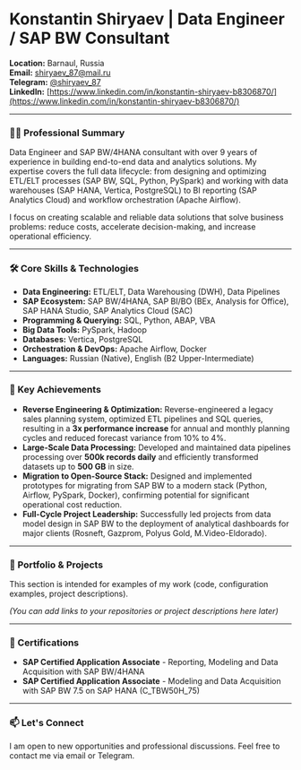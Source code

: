 # Konstantin Shiryaev | Data Engineer / SAP BW Consultant

**Location:** Barnaul, Russia  
**Email:** shiryaev_87@mail.ru  
**Telegram:** [@shiryaev_87](https://t.me/shiryaev_87)  
**LinkedIn:** [https://www.linkedin.com/in/konstantin-shiryaev-b8306870/](https://www.linkedin.com/in/konstantin-shiryaev-b8306870/)

---

### 👨‍💻 Professional Summary

Data Engineer and SAP BW/4HANA consultant with over 9 years of experience in building end-to-end data and analytics solutions. My expertise covers the full data lifecycle: from designing and optimizing ETL/ELT processes (SAP BW, SQL, Python, PySpark) and working with data warehouses (SAP HANA, Vertica, PostgreSQL) to BI reporting (SAP Analytics Cloud) and workflow orchestration (Apache Airflow).

I focus on creating scalable and reliable data solutions that solve business problems: reduce costs, accelerate decision-making, and increase operational efficiency.

---

### 🛠️ Core Skills & Technologies

*   **Data Engineering:** ETL/ELT, Data Warehousing (DWH), Data Pipelines
*   **SAP Ecosystem:** SAP BW/4HANA, SAP BI/BO (BEx, Analysis for Office), SAP HANA Studio, SAP Analytics Cloud (SAC)
*   **Programming & Querying:** SQL, Python, ABAP, VBA
*   **Big Data Tools:** PySpark, Hadoop
*   **Databases:** Vertica, PostgreSQL
*   **Orchestration & DevOps:** Apache Airflow, Docker
*   **Languages:** Russian (Native), English (B2 Upper-Intermediate)

---

### 🚀 Key Achievements

*   **Reverse Engineering & Optimization:** Reverse-engineered a legacy sales planning system, optimized ETL pipelines and SQL queries, resulting in a **3x performance increase** for annual and monthly planning cycles and reduced forecast variance from 10% to 4%.
*   **Large-Scale Data Processing:** Developed and maintained data pipelines processing over **500k records daily** and efficiently transformed datasets up to **500 GB** in size.
*   **Migration to Open-Source Stack:** Designed and implemented prototypes for migrating from SAP BW to a modern stack (Python, Airflow, PySpark, Docker), confirming potential for significant operational cost reduction.
*   **Full-Cycle Project Leadership:** Successfully led projects from data model design in SAP BW to the deployment of analytical dashboards for major clients (Rosneft, Gazprom, Polyus Gold, M.Video-Eldorado).

---

### 📁 Portfolio & Projects

This section is intended for examples of my work (code, configuration examples, project descriptions).

*(You can add links to your repositories or project descriptions here later)*

---

### 📜 Certifications

*   **SAP Certified Application Associate** - Reporting, Modeling and Data Acquisition with SAP BW/4HANA
*   **SAP Certified Application Associate** - Modeling and Data Acquisition with SAP BW 7.5 on SAP HANA (C_TBW50H_75)

---

### 📫 Let's Connect

I am open to new opportunities and professional discussions. Feel free to contact me via email or Telegram.
